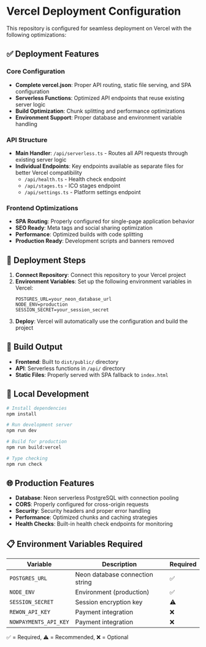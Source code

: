 # Vercel Deployment Configuration

This repository is configured for seamless deployment on Vercel with the following optimizations:

## ✅ Deployment Features

### Core Configuration
- **Complete vercel.json**: Proper API routing, static file serving, and SPA configuration
- **Serverless Functions**: Optimized API endpoints that reuse existing server logic
- **Build Optimization**: Chunk splitting and performance optimizations
- **Environment Support**: Proper database and environment variable handling

### API Structure
- **Main Handler**: `/api/serverless.ts` - Routes all API requests through existing server logic
- **Individual Endpoints**: Key endpoints available as separate files for better Vercel compatibility
  - `/api/health.ts` - Health check endpoint
  - `/api/stages.ts` - ICO stages endpoint
  - `/api/settings.ts` - Platform settings endpoint

### Frontend Optimizations
- **SPA Routing**: Properly configured for single-page application behavior
- **SEO Ready**: Meta tags and social sharing optimization
- **Performance**: Optimized builds with code splitting
- **Production Ready**: Development scripts and banners removed

## 🚀 Deployment Steps

1. **Connect Repository**: Connect this repository to your Vercel project
2. **Environment Variables**: Set up the following environment variables in Vercel:
   ```
   POSTGRES_URL=your_neon_database_url
   NODE_ENV=production
   SESSION_SECRET=your_session_secret
   ```
3. **Deploy**: Vercel will automatically use the configuration and build the project

## 📁 Build Output

- **Frontend**: Built to `dist/public/` directory
- **API**: Serverless functions in `/api/` directory
- **Static Files**: Properly served with SPA fallback to `index.html`

## 🔧 Local Development

```bash
# Install dependencies
npm install

# Run development server
npm run dev

# Build for production
npm run build:vercel

# Type checking
npm run check
```

## 🌐 Production Features

- **Database**: Neon serverless PostgreSQL with connection pooling
- **CORS**: Properly configured for cross-origin requests
- **Security**: Security headers and proper error handling
- **Performance**: Optimized chunks and caching strategies
- **Health Checks**: Built-in health check endpoints for monitoring

## 📋 Environment Variables Required

| Variable | Description | Required |
|----------|-------------|----------|
| `POSTGRES_URL` | Neon database connection string | ✅ |
| `NODE_ENV` | Environment (production) | ✅ |
| `SESSION_SECRET` | Session encryption key | ⚠️ |
| `REWON_API_KEY` | Payment integration | ❌ |
| `NOWPAYMENTS_API_KEY` | Payment integration | ❌ |

✅ = Required, ⚠️ = Recommended, ❌ = Optional